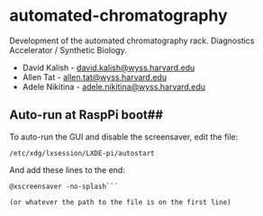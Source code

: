 # automated-chromatography
Development of the automated chromatography rack.  Diagnostics Accelerator / Synthetic Biology.

- David Kalish - david.kalish@wyss.harvard.edu
- Allen Tat - allen.tat@wyss.harvard.edu
- Adele Nikitina - adele.nikitina@wyss.harvard.edu

## Auto-run at RaspPi boot##
To auto-run the GUI and disable the screensaver, edit the file:

```/etc/xdg/lxsession/LXDE-pi/autostart```

And add these lines to the end: 

```@python3 /home/pi/Desktop/SEC_GUI/test4.py
@xscreensaver -no-splash```

(or whatever the path to the file is on the first line)

